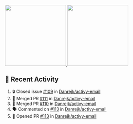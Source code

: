 <a href="https://github.com/anuraghazra/github-readme-stats">
  <img height=200 src="https://readme-stats-danrejk.vercel.app/api?username=Danrejk&theme=github_dark&border_color=3d444d&count_private=true" />
</a>
<a href="https://github.com/anuraghazra/github-readme-stats">
  <img height=200 src="https://readme-stats-danrejk.vercel.app/api/top-langs/?username=Danrejk&layout=donut&theme=github_dark&border_color=3d444d&count_private=true" />
</a>

## 🚀 Recent Activity  
<!--START_SECTION:activity-->
1. 🔒 Closed issue [#109](https://github.com/Danrejk/activy-email/issues/109) in [Danrejk/activy-email](https://github.com/Danrejk/activy-email)
2. 🎉 Merged PR [#111](https://github.com/Danrejk/activy-email/pull/111) in [Danrejk/activy-email](https://github.com/Danrejk/activy-email)
3. 🎉 Merged PR [#110](https://github.com/Danrejk/activy-email/pull/110) in [Danrejk/activy-email](https://github.com/Danrejk/activy-email)
4. 🗣 Commented on [#113](https://github.com/Danrejk/activy-email/pull/113#issuecomment-3016112155) in [Danrejk/activy-email](https://github.com/Danrejk/activy-email)
5. 💪 Opened PR [#113](https://github.com/Danrejk/activy-email/pull/113) in [Danrejk/activy-email](https://github.com/Danrejk/activy-email)
<!--END_SECTION:activity-->

